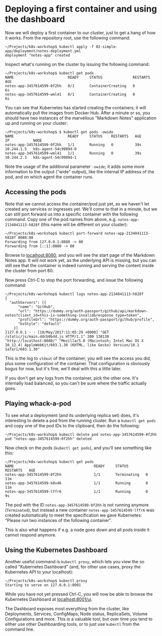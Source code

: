 # Deploying a first container and using the dashboard

Now we will deploy a first container to our cluster, just to get a hang of how it works. From the repository root, use the following command:

```
~/Projects/k8s-workshop$ kubectl apply -f 02-simple-app/deployment/notes-deployment.yml
deployment "notes-app" created
```

Inspect what's running on the cluster by issuing the following command:

```
~/Projects/k8s-workshop$ kubectl get pods
NAME                         READY     STATUS              RESTARTS   AGE
notes-app-3457614599-0f2hh   0/1       ContainerCreating   0          6s
notes-app-3457614599-wml41   0/1       ContainerCreating   0          6s
```

You can see that Kubernetes has started creating the containers; it will automatically pull the images from Docker Hub. After a minute or so, you should have two instances of the marvellous "Markdown Notes" application up and running on your cluster:

```
~/Projects/k8s-workshop$ $ kubectl get pods -owide
NAME                         READY     STATUS    RESTARTS   AGE       IP           NODE
notes-app-3457614599-0f2hh   1/1       Running   0          39s       10.244.1.5   k8s-agent-54c9989d-0
notes-app-3457614599-wml41   1/1       Running   0          39s       10.244.2.3   k8s-agent-54c9989d-1
```

Note the usage of the additional parameter `-owide`; it adds some more information to the output ("wide" output), like the internal IP address of the pod, and on which agent the container runs.

## Accessing the pods

Note that we cannot access the container/pod just yet, as we haven't let created any services or ingresses yet. We'll come to that in a minute, but we can still port forward us into a specific container with the following command. Copy one of the pod names from above, e.g. `notes-app-2134041113-h828f` (this name will be different on your cluster):

```
~/Projects/k8s-workshop$ kubectl port-forward notes-app-2134041113-h828f 8080:80
Forwarding from 127.0.0.1:8080 -> 80
Forwarding from [::1]:8080 -> 80
```

Browse to [localhost:8080](http://localhost:8080), and you will see the start page of the Markdown Notes app. It will not work yet, as the underlying API is missing, but you can still see that the container is indeed running and serving the content inside the cluster from port 80.

Now press Ctrl-C to stop the port forwarding, and issue the following command:

```
~/Projects/k8s-workshop$ kubectl logs notes-app-2134041113-h828f
{
  "authServers": [{
      "name": "GitHub",
      "url": "https://dummy.org/auth-passport/github/api/markdown-notes?client_id=this-is-something-invalid&response_type=token",
      "profileUrl": "https://dummy.org/auth-passport/github/profile",
      "bsStyle": "default"
    }]
}127.0.0.1 - - [10/May/2017:11:05:29 +0000] "GET /static/js/main.ddcb0bdd.js HTTP/1.1" 200 138138 "http://localhost:8080/" "Mozilla/5.0 (Macintosh; Intel Mac OS X 10_12_4) AppleWebKit/603.1.30 (KHTML, like Gecko) Version/10.1 Safari/603.1.30"
```

This is the log to `stdout` of the container; you will see the access you did, plus some configuration of the container. That configuration is obviously bogus for now, but it's fine, we'll deal with this a little later.

If you don't get any logs from the container, pick the other one. It's internally load balanced, so you can't be sure where the traffic actually goes.

## Playing whack-a-pod

To see what a deployment (and its underlying replica set) does, it's interesting to delete a pod from the running cluster. Run a `kubectl get pods` and copy one of the pod IDs to the clipboard, then do the following:

```
~/Projects/k8s-workshop$ kubectl delete pod notes-app-3457614599-0f2hh
pod "notes-app-3457614599-0f2hh" deleted
```

Now check on the pods (`kubectl get pods`), and you'll see something like this:

```
~/Projects/k8s-workshop$ kubectl get pods
NAME                                     READY     STATUS        RESTARTS   AGE
notes-app-3457614599-0f2hh               1/1       Terminating   0          11m
notes-app-3457614599-k0v46               1/1       Running       0          11m
notes-app-3457614599-lffr6               1/1       Running       0          9s
```

The pod with the ID `notes-app-3457614599-0f2hh` is not running anymore (`Terminated`), but instead a new container `notes-app-3457614599-lffr6` was created automatically to meet the specification we gave Kubernetes: "Please run two instances of the following container".

This is also what happens if e.g. a node goes down and all pods inside it cannot respond anymore.

## Using the Kubernetes Dashboard

Another useful command is `kubectl proxy`, which lets you view the so called "Kubernetes Dashboard" (and, for other use cases, proxy the Kubernetes API to your localhost):

```
~/Projects/k8s-workshop$ kubectl proxy
Starting to serve on 127.0.0.1:8001
```

While you have not yet pressed Ctrl-C, you will now be able to browse the Kubernetes Dashboard at [localhost:8001/ui](http://localhost:8001/ui).

The Dashboard exposes most everything from the cluster, like Deployments, Services, ConfigMaps, Node status, ReplicaSets, Volume Configurations and more. This is a valuable tool, but over time you tend to either use other Dashboarding tools, or to just use `kubectl` from the command line.

